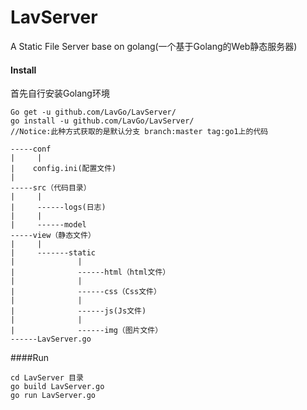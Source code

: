 # LavServer
A Static File Server base on golang(一个基于Golang的Web静态服务器)

#### Install
首先自行安装Golang环境
```
Go get -u github.com/LavGo/LavServer/
go install -u github.com/LavGo/LavServer/
//Notice:此种方式获取的是默认分支 branch:master tag:go1上的代码

```

```
-----conf
|     |
|    config.ini(配置文件)
|
-----src（代码目录）
|     | 
|     ------logs(日志)
|     |
|     ------model
-----view（静态文件）
|     |
|     -------static
|              |
|              ------html（html文件）
|              |
|              ------css（Css文件）
|              |
|              ------js(Js文件)
|              |
|              ------img（图片文件）
------LavServer.go

```

####Run
```
cd LavServer 目录
go build LavServer.go
go run LavServer.go
```
